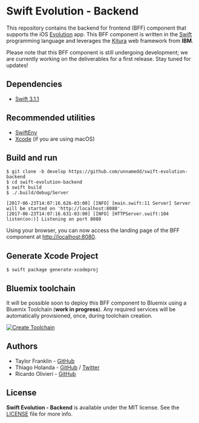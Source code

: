 # Swift Evolution - Backend

This repository contains the backend for frontend (BFF) component that supports the iOS [Evolution](https://itunes.apple.com/us/app/evolution-app/id1210898168?mt=8) app. This BFF component is written in the [Swift](https://swift.org/) programming language and leverages the [Kitura](http://www.kitura.io/) web framework from **IBM**.

Please note that this BFF component is still undergoing development; we are currently working on the deliverables for a first release. Stay tuned for updates!

## Dependencies

- [Swift 3.1.1](https://swift.org)

## Recommended utilities

- [SwiftEnv](https://swiftenv.fuller.li)
- [Xcode](https://developer.apple.com/xcode/) (if you are using macOS)

## Build and run

```shell
$ git clone -b develop https://github.com/unnamedd/swift-evolution-backend
$ cd swift-evolution-backend
$ swift build
$ ./.build/debug/Server

[2017-06-23T14:07:16.626-03:00] [INFO] [main.swift:11 Server] Server will be started on 'http://localhost:8080'.
[2017-06-23T14:07:16.631-03:00] [INFO] [HTTPServer.swift:104 listen(on:)] Listening on port 8080
```

Using your browser, you can now access the landing page of the BFF component at [http://localhost:8080](http://localhost:8080).

## Generate Xcode Project

```shell
$ swift package generate-xcodeproj
```

## Bluemix toolchain

It will be possible soon to deploy this BFF component to Bluemix using a Bluemix Toolchain (**work in progress**). Any required services will be automatically provisioned, once, during toolchain creation.

[![Create Toolchain](https://console.ng.bluemix.net/devops/graphics/create_toolchain_button.png)](https://console.ng.bluemix.net/devops/setup/deploy/)


## Authors

- Taylor Franklin - [GitHub](https://github.com/tfrank64)
- Thiago Holanda - [GitHub](https://github.com/unnamedd) / [Twitter](https://twitter.com/tholanda)
- Ricardo Olivieri - [GitHub](https://github.com/rolivieri)


## License

**Swift Evolution - Backend** is available under the MIT license. See the [LICENSE](LICENSE) file for more info.
